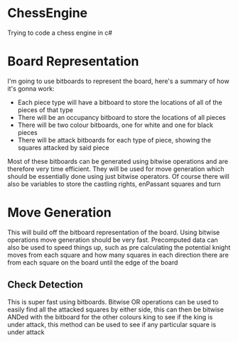 # ChessEngine
Trying to code a chess engine in c# 


# Board Representation

I'm going to use bitboards to represent the board, here's a summary of how it's gonna work:
- Each piece type will have a bitboard to store the locations of all of the pieces of that type
- There will be an occupancy bitboard to store the locations of all pieces
- There will be two colour bitboards, one for white and one for black pieces
- There will be attack bitboards for each type of piece, showing the squares attacked by said piece

Most of these bitboards can be generated using bitwise operations and are therefore very time efficient. They will be used for move generation which should be essentially done using just bitwise operators. Of course there will also be variables to store the castling rights, enPassant squares and turn

# Move Generation

This will build off the bitboard representation of the board. Using bitwise operations move generation should be very fast. Precomputed data can also be used to speed things up, such as pre calculating the potential knight moves from each square and how many squares in each direction there are from each square on the board until the edge of the board

## Check Detection
This is super fast using bitboards. Bitwise OR operations can be used to easily find all the attacked squares by either side, this can then be bitwise ANDed with the bitboard for the other colours king to see if the king is under attack, this method can be used to see if any particular square is under attack